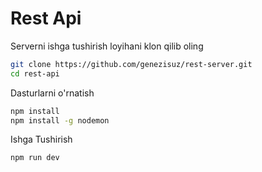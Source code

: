 # Rest Api
Serverni ishga tushirish
loyihani klon qilib oling
```bash
git clone https://github.com/genezisuz/rest-server.git
cd rest-api
```
Dasturlarni o'rnatish
```bash
npm install
npm install -g nodemon
```
Ishga Tushirish
```bash
npm run dev
```
